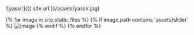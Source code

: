 ![yassir]({{ site.url }}/assets/yassir.jpg)

{% for image in site.static_files %}
    {% if image.path contains 'assets/slider' %}
        <img src="{{ site.baseurl }}{{ image.path }}" alt="image" />
    {% endif %}
{% endfor %}
